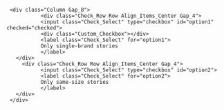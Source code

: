      <div class="Column Gap_8">
               <div class="Check_Row Row Align_Items_Center Gap_4">
               <input class="Check_Select" type="checkbox" id="option1" checked="checked">
               <div class="Custom_Checkbox"></div>
               <label class="Check_Select" for="option1">
               Only single-brand stories
               </label>
       </div>
         <div class="Check_Row Row Align_Items_Center Gap_4">
               <input class="Check_Select" type="checkbox" id="option2">
               <label class="Check_Select" for="option2">
               Only same-size stories
               </label>
       </div>
     </div>
